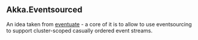 ## Akka.Eventsourced

An idea taken from [eventuate](http://rbmhtechnology.github.io/eventuate/) - a core of it is to allow to use eventsourcing to support cluster-scoped casually ordered event streams.